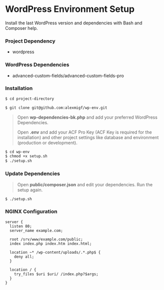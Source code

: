 # WordPress Environment Setup
Install the last WordPress version and dependencies with Bash and Composer help.

### Project Dependency
+ wordpress

### WordPress Dependencies
+ advanced-custom-fields/advanced-custom-fields-pro

### Installation
``` bash
$ cd project-directory
```

``` bash
$ git clone git@github.com:alexmigf/wp-env.git
```
> Open **wp-dependencies-bk.php** and add your preferred WordPress Dependencies.
> 
> Open **.env** and add your ACF Pro Key (ACF Key is required for the installation) and other project settings like database and environment (production or development).
``` bash
$ cd wp-env
$ chmod +x setup.sh
$ ./setup.sh
```

### Update Dependencies
> Open **public/composer.json** and edit your dependencies. Run the setup again.
``` bash
$ ./setup.sh
```

### NGINX Configuration
``` nginx
server {
  listen 80;
  server_name example.com;

  root /srv/www/example.com/public;
  index index.php index.htm index.html;

  location ~* /wp-content/uploads/.*.php$ {
    deny all;
  }

  location / {
    try_files $uri $uri/ /index.php?$args;
  }
}
```
